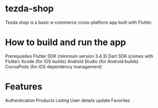 # tezda-shop

Tezda shop is a basic e-commerce cross-platform app built with Flutter.

# How to build and run the app
Prerequisites
Flutter SDK (minimum version 3.4.3)
Dart SDK (comes with Flutter)
Xcode (for iOS builds)
Android Studio (for Android builds)
CocoaPods (for iOS dependency management)


# Features
Authentication
Products Listing
User details update
Favorites


